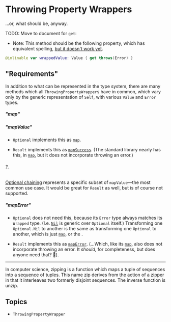 # Throwing Property Wrappers

…or, what should be, anyway.

TODO: Move to document for `get`:
- Note: This method should be the following property, which has equivalent spelling, [but it doesn't work yet](https://github.com/apple/swift/issues/74290).

```swift
@inlinable var wrappedValue: Value { get throws(Error) }
```

## "Requirements"

In addition to what can be represented in the type system, there are many methods which all `ThrowingPropertyWrapper`s have in common, which vary only by the generic representation of `Self`, with various `Value` and `Error` types.

##### "map"

##### "mapValue"

* `Optional` implements this as [`map`](https://developer.apple.com/documentation/swift/optional/map(_:)).

* `Result` implements this as [`mapSuccess`](<doc:Swift/Result/mapSuccess(_:)>). (The standard library nearly has this, in [`map`](https://developer.apple.com/documentation/swift/result/map(_:)), but it does not incorporate throwing an error.)

###### ?.

[Optional chaining](https://docs.swift.org/swift-book/documentation/the-swift-programming-language/optionalchaining/) represents a specific subset of `mapValue`—the most common use case. It would be great for `Result` as well, but is of course not supported.

##### "mapError"

* `Optional` does not need this, because its `Error` type always matches its `Wrapped` type. (I.e. [`Nil`](<doc:Swift/Optional/Nil>) is generic over `Optional` itself.) Transforming one `Optional.Nil` to another is the same as transforming one `Optional` to another, which is just [`map`](https://developer.apple.com/documentation/swift/optional/map(_:)), or the . 

* `Result` implements this as [`mapError`](https://developer.apple.com/documentation/swift/optional/mapError(_:)). (…Which, like its [`map`](https://developer.apple.com/documentation/swift/result/map(_:)), also does not incorporate throwing an error. It *should*, for completeness, but does anyone need that? 🤔).


--- 


In computer science, zipping is a function which maps a tuple of sequences into a sequence of tuples. This name zip derives from the action of a zipper in that it interleaves two formerly disjoint sequences. The inverse function is unzip.


## Topics

- ``ThrowingPropertyWrapper``


